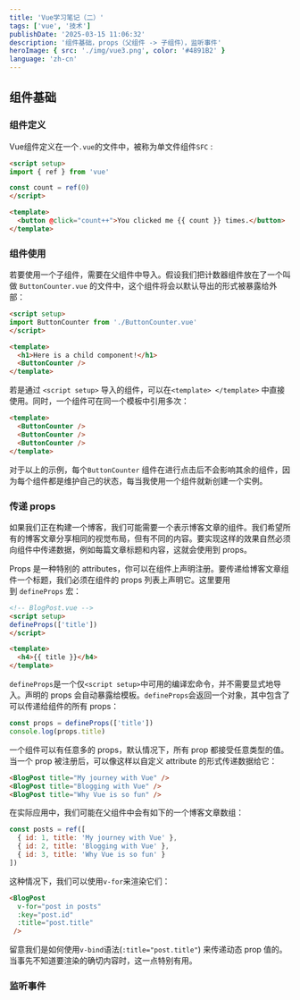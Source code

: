```yaml
---
title: 'Vue学习笔记（二）'
tags: ['vue', '技术']
publishDate: '2025-03-15 11:06:32'
description: '组件基础，props（父组件 -> 子组件），监听事件'
heroImage: { src: './img/vue3.png', color: '#4891B2' }
language: 'zh-cn'
---
```

## 组件基础

### 组件定义
Vue组件定义在一个`.vue`的文件中，被称为单文件组件`SFC` :
```html
<script setup>
import { ref } from 'vue'

const count = ref(0)
</script>

<template>
  <button @click="count++">You clicked me {{ count }} times.</button>
</template>
```

### 组件使用
若要使用一个子组件，需要在父组件中导入。假设我们把计数器组件放在了一个叫做 `ButtonCounter.vue` 的文件中，这个组件将会以默认导出的形式被暴露给外部：
```html
<script setup>
import ButtonCounter from './ButtonCounter.vue'
</script>

<template>
  <h1>Here is a child component!</h1>
  <ButtonCounter />
</template>
```

若是通过 `<script setup>` 导入的组件，可以在`<template> </template>` 中直接使用。同时，一个组件可在同一个模板中引用多次：
```html
<template>
  <ButtonCounter />
  <ButtonCounter />
  <ButtonCounter />
</template>
```
对于以上的示例，每个`ButtonCounter` 组件在进行点击后不会影响其余的组件，因为每个组件都是维护自己的状态，每当我使用一个组件就新创建一个实例。

###  传递 props
如果我们正在构建一个博客，我们可能需要一个表示博客文章的组件。我们希望所有的博客文章分享相同的视觉布局，但有不同的内容。要实现这样的效果自然必须向组件中传递数据，例如每篇文章标题和内容，这就会使用到 props。

Props 是一种特别的 attributes，你可以在组件上声明注册。要传递给博客文章组件一个标题，我们必须在组件的 props 列表上声明它。这里要用到 `defineProps` 宏：

```html
<!-- BlogPost.vue -->
<script setup>
defineProps(['title'])
</script>

<template>
  <h4>{{ title }}</h4>
</template>
```

`defineProps`是一个仅`<script setup>`中可用的编译宏命令，并不需要显式地导入。声明的 props 会自动暴露给模板。`defineProps`会返回一个对象，其中包含了可以传递给组件的所有 props：
```js
const props = defineProps(['title'])
console.log(props.title)
```

一个组件可以有任意多的 props，默认情况下，所有 prop 都接受任意类型的值。
当一个 prop 被注册后，可以像这样以自定义 attribute 的形式传递数据给它：

```html
<BlogPost title="My journey with Vue" />
<BlogPost title="Blogging with Vue" />
<BlogPost title="Why Vue is so fun" />
```

在实际应用中，我们可能在父组件中会有如下的一个博客文章数组：

```js
const posts = ref([
  { id: 1, title: 'My journey with Vue' },
  { id: 2, title: 'Blogging with Vue' },
  { id: 3, title: 'Why Vue is so fun' }
])
```
这种情况下，我们可以使用`v-for`来渲染它们：
``` html
<BlogPost
  v-for="post in posts"
  :key="post.id"
  :title="post.title"
 />
```

留意我们是如何使用`v-bind`语法(`:title="post.title"`) 来传递动态 prop 值的。当事先不知道要渲染的确切内容时，这一点特别有用。

### 监听事件
